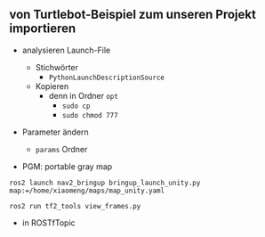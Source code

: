 ## von Turtlebot-Beispiel zum unseren Projekt importieren
- analysieren Launch-File
	- Stichwörter 
		- `PythonLaunchDescriptionSource` 
	- Kopieren 
		- denn in Ordner `opt` 
			- `sudo cp` 
			- `sudo chmod 777` 
- Parameter ändern
	- `params` Ordner

- PGM: portable gray map

```
ros2 launch nav2_bringup bringup_launch_unity.py map:=/home/xiaomeng/maps/map_unity.yaml 
```
```
ros2 run tf2_tools view_frames.py 
```


- in ROSTfTopic